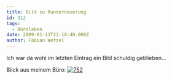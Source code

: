 ```yaml
---
title: Bild zu Runderneuerung
id: 312
tags:
  - Büroleben
date: 2009-01-11T22:18:40.000Z
author: Fabian Wetzel
---
```


 Ich war da wohl im letzten Eintrag ein Bild schuldig geblieben...

Blick aus meinem B&#252;ro:
 [![752](https://az275061.vo.msecnd.net/blogmedia/2009/01/752-thumb.jpg)](https://az275061.vo.msecnd.net/blogmedia/2009/01/752.jpg)
